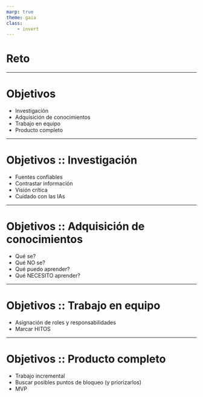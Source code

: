 ```yaml
---
marp: true
theme: gaia
class:
    - invert
---
```

# Reto
---
# Objetivos

* Investigación
* Adquisición de conocimientos
* Trabajo en equipo
* Producto completo
---
# Objetivos :: Investigación
* Fuentes confiables
* Contrastar información
* Visión crítica
* Cuídado con las IAs
---
# Objetivos :: Adquisición de conocimientos
* Qué se?
* Qué NO se?
* Qué puedo aprender?
* Qué NECESITO aprender?
---
# Objetivos :: Trabajo en equipo
* Asignación de roles y responsabilidades
* Marcar HITOS
---
# Objetivos :: Producto completo
* Trabajo incremental
* Buscar posibles puntos de bloqueo (y priorizarlos)
* MVP